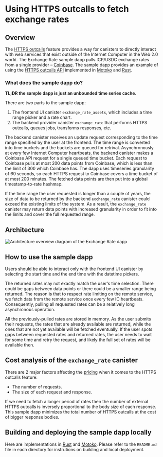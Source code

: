 # Using HTTPS outcalls to fetch exchange rates

## Overview

The [HTTPS outcalls](/https-outcalls) feature provides a way for canisters to directly interact with web services that exist outside of the Internet Computer in the Web 2.0 world. The Exchange Rate sample dapp pulls ICP/USDC exchange rates from a single provider – [Coinbase](https://docs.cloud.coinbase.com/exchange/reference/exchangerestapi_getproductcandles). The sample dapp provides an example of using the [HTTPS outcalls API](/docs/current/references/ic-interface-spec#ic-http_request) implemented in [Motoko](https://github.com/dfinity/examples/tree/master/motoko/exchange_rate)
 and [Rust](https://github.com/dfinity/examples/tree/master/rust/exchange_rate).

### What does the sample dapp do?

**TL;DR the sample dapp is just an unbounded time series cache.**

There are two parts to the sample dapp:
1. The frontend UI canister `exchange_rate_assets`, which includes a time range picker and a rate chart.
2. The backend provider canister `exchange_rate` that performs HTTPS outcalls, queues jobs, transforms responses, etc.

The backend canister receives an update request corresponding to the time range specified by the user at the frontend. The time range
is converted into time buckets and the buckets are queued for retrival. Asynchronously at every few Internet Computer heartbeats,
the backend canister makes a Coinbase API request for a single queued time bucket. Each request to Coinbase pulls at most 200 data points from Coinbase, which is less than the limit of 300 which Coinbase has. The dapp uses timeseries granularity of 60 seconds, so each HTTPS request to
Coinbase covers a time bucket of at most 200 minutes. The fetched data points are then put into a global timestamp-to-rate hashmap.

If the time range the user requested is longer than a couple of years, the size of data to be returned by the backend `exchange_rate`
canister could exceed the existing limits of the system. As a result, the `exchange_rate` canister may return data points with increased granularity in order to fit into the limits and
cover the full requested range.

## Architecture
![Architecture overview diagram of the Exchange Rate dapp](_attachments/exchange_rate_arch.png)

## How to use the sample dapp

Users should be able to interact only with the frontend UI canister by selecting the start time 
and the end time with the datetime pickers.

The returned rates may not exactly match the user's time selection. There could be gaps between
data points or there could be a smaller range being returned. The reason is that to respect rate limiting
on the remote service, we fetch data from the remote service once every few IC heartbeats.
Consequently, pulling all requested rates can be a relatively long asynchronous operation. 

All the previously-pulled rates are stored in memory. As the user submits their requests, the rates that are
already available are returned, while the ones that are not yet available will be fetched eventually.
If the user spots gaps between requested rates and returned rates, the user needs to wait for some time and
retry the request, and likely the full set of rates will be available then.

## Cost analysis of the `exchange_rate` canister

There are 2 major factors affecting the [pricing](/docs/current/developer-docs/integrations/http_requests/http_requests-how-it-works#pricing) when it comes to the HTTPS outcalls feature:

* The number of requests.
* The size of each request and response.

If we need to fetch a longer period of rates then the number of external HTTPS outcalls is inversely proportional to the body size of each response.
This sample dapp minimizes the total number of HTTPS outcalls at the cost of bigger response bodies. 

## Building and deploying the sample dapp locally
Here are implementations in [Rust](https://github.com/dfinity/examples/tree/master/rust/exchange_rate) and [Motoko](https://github.com/dfinity/examples/tree/master/motoko/exchange_rate). Please refer to the `README.md` file in each
directory for instrutions on building and local deployment.

